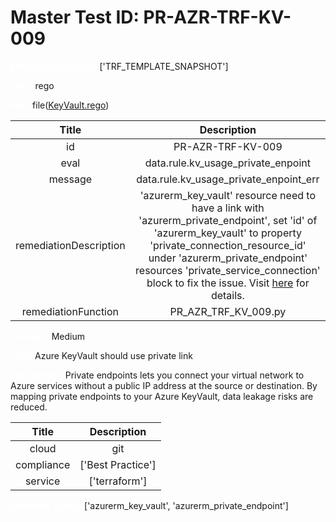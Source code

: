 



# Master Test ID: PR-AZR-TRF-KV-009


***<font color="white">Master Snapshot Id:</font>*** ['TRF_TEMPLATE_SNAPSHOT']

***<font color="white">type:</font>*** rego

***<font color="white">rule:</font>*** file([KeyVault.rego])  
  
  
  
  

|Title|Description|
| :---: | :---: |
|id|PR-AZR-TRF-KV-009|
|eval|data.rule.kv_usage_private_enpoint|
|message|data.rule.kv_usage_private_enpoint_err|
|remediationDescription|'azurerm_key_vault' resource need to have a link with 'azurerm_private_endpoint', set 'id' of 'azurerm_key_vault' to property 'private_connection_resource_id' under 'azurerm_private_endpoint' resources 'private_service_connection' block to fix the issue. Visit <a href='https://registry.terraform.io/providers/hashicorp/azurerm/latest/docs/resources/private_endpoint#private_connection_resource_id' target='_blank'>here</a> for details.|
|remediationFunction|PR_AZR_TRF_KV_009.py|


***<font color="white">Severity:</font>*** Medium

***<font color="white">Title:</font>*** Azure KeyVault should use private link

***<font color="white">Description:</font>*** Private endpoints lets you connect your virtual network to Azure services without a public IP address at the source or destination. By mapping private endpoints to your Azure KeyVault, data leakage risks are reduced.  
  
  

|Title|Description|
| :---: | :---: |
|cloud|git|
|compliance|['Best Practice']|
|service|['terraform']|


***<font color="white">Resource Types:</font>*** ['azurerm_key_vault', 'azurerm_private_endpoint']


[KeyVault.rego]: https://github.com/prancer-io/prancer-compliance-test/tree/master/azure/terraform/KeyVault.rego
